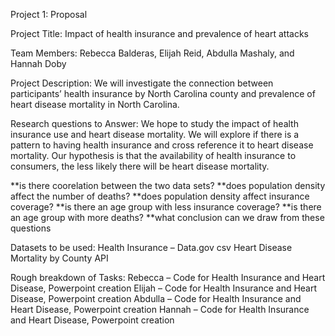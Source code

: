 Project 1: Proposal

Project Title: 
    Impact of health insurance and prevalence of heart attacks

Team Members: 
    Rebecca Balderas, Elijah Reid, Abdulla Mashaly, and Hannah Doby

Project Description:
    We will investigate the connection between participants’ health insurance by North Carolina county and prevalence of heart disease mortality in North Carolina.  

Research questions to Answer:
    We hope to study the impact of health insurance use and heart disease mortality. We will explore if there is a pattern to having health insurance and cross reference it to heart disease mortality. Our hypothesis is that the availability of health insurance to consumers, the less likely there will be heart disease mortality. 

**is there coorelation between the two data sets?
**does population density affect the number of deaths?
**does population density affect insurance coverage?
**is there an age group with less insurance coverage?
**is there an age group with more deaths?
**what conclusion can we draw from these questions

Datasets to be used:
    Health Insurance – Data.gov csv
    Heart Disease Mortality by County API

Rough breakdown of Tasks:
    Rebecca – Code for Health Insurance and Heart Disease, Powerpoint creation
    Elijah – Code for Health Insurance and Heart Disease,  Powerpoint creation
    Abdulla – Code for Health Insurance and Heart Disease,  Powerpoint creation
    Hannah – Code for Health Insurance and Heart Disease,  Powerpoint creation
